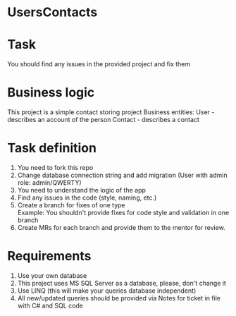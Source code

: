 # UsersContacts   
# Task
You should find any issues in the provided project and fix them
# Business logic
This project is a simple contact storing project
 Business entities:
 User - describes an account of the person
 Contact - describes a contact
# Task definition 
1. You need to fork this repo
2. Change database connection string and add migration (User with admin role: admin/QWERTY)
3. You need to understand the logic of the app
4. Find any issues in the code (style, naming, etc.)
5. Create a branch for fixes of one type  
Example: You shouldn't provide fixes for code style and validation in one branch
6. Create MRs for each branch and provide them to the mentor for review.
# Requirements
1. Use your own database
2. This project uses MS SQL Server as a database, please, don't change it 
3. Use LINQ (this will make your queries database independent)
4. All new/updated queries should be provided via Notes for ticket in file with C# and SQL code
